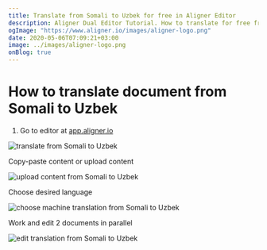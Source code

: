 ```yaml
---
title: Translate from Somali to Uzbek for free in Aligner Editor
description: Aligner Dual Editor Tutorial. How to translate for free from Somali to Uzbek. Aligner is multilingual document management platform. 
ogImage: "https://www.aligner.io/images/aligner-logo.png"
date: 2020-05-06T07:09:21+03:00
image: ../images/aligner-logo.png
onBlog: true
---
```


# How to translate document from Somali to Uzbek

1. Go to editor at [app.aligner.io](https://app.aligner.io "Aligner App web page")

![translate from Somali to Uzbek](../aligner-blank-editor.png "translate from Somali to Uzbek")

Copy-paste content or upload content

![upload content from Somali to Uzbek](../aligner-uploaded-document.png "upload content from Somali to Uzbek")

Choose desired language

![choose machine translation from Somali to Uzbek](../aligner-language-dropdown.png "choose machine translation from Somali to Uzbek")

Work and edit 2 documents in parallel

![edit translation from Somali to Uzbek](../aligner-double-sitded-editor.png "edit translation from Somali to Uzbek")

